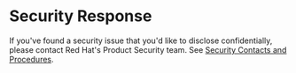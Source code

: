 # Security Response

If you've found a security issue that you'd like to disclose confidentially, please contact Red Hat's Product Security team. See [Security Contacts and Procedures](https://access.redhat.com/security/team/contact).
